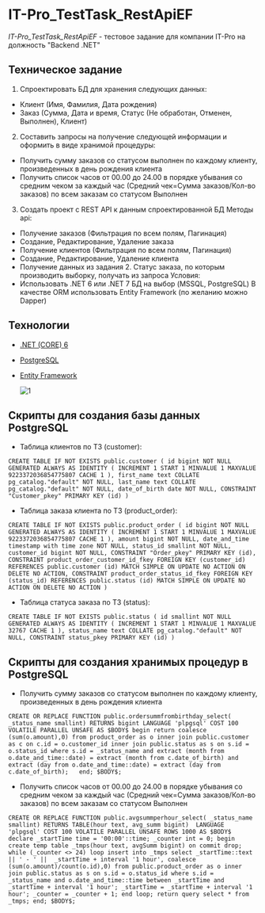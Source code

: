 # IT-Pro_TestTask_RestApiEF

*IT-Pro_TestTask_RestApiEF* - тестовое задание  для компании IT-Pro на должность "Backend .NET"


## Техническое задание

1. Спроектировать БД для хранения следующих данных:
- Клиент (Имя, Фамилия, Дата рождения)
- Заказ (Сумма, Дата и время, Статус (Не обработан, Отменен, Выполнен), Клиент)

2. Составить запросы на получение следующей информации и оформить в виде хранимой процедуры:
- Получить сумму заказов со статусом выполнен по каждому клиенту, произведенных в день рождения клиента
- Получить список часов от 00.00 до 24.00 в порядке убывания со средним чеком за каждый час (Средний чек=Сумма заказов/Кол-во заказов) по всем заказам со статусом Выполнен

3. Создать проект с REST API к данным спроектированной БД
Методы api:
- Получение заказов (Фильтрация по всем полям, Пагинация)
- Создание, Редактирование, Удаление заказа
- Получение клиентов (Фильтрация по всем полям, Пагинация)
- Создание, Редактирование, Удаление клиента
- Получение данных из задания 2. Статус заказа, по которым производить выборку, получать из запроса
Условия:
- Использовать .NET 6 или .NET 7 
БД на выбор (MSSQL, PostgreSQL)
 В качестве ORM использовать Entity Framework (по желанию можно Dapper)

## Технологии

* [.NET (CORE) 6](https://dotnet.microsoft.com/en-us/download/dotnet/6.0)
* [PostgreSQL](https://www.postgresql.org/)
* [Entity Framework](https://learn.microsoft.com/ru-ru/ef/)

  ![1](https://i.ibb.co/mDkdxrr/Swagger.png)

## Скрипты для создания базы данных PostgreSQL


- Таблица клиентов по ТЗ (customer):
  
`
CREATE TABLE IF NOT EXISTS public.customer
(
    id bigint NOT NULL GENERATED ALWAYS AS IDENTITY ( INCREMENT 1 START 1 MINVALUE 1 MAXVALUE 9223372036854775807 CACHE 1 ),
    first_name text COLLATE pg_catalog."default" NOT NULL,
    last_name text COLLATE pg_catalog."default" NOT NULL,
    date_of_birth date NOT NULL,
    CONSTRAINT "Customer_pkey" PRIMARY KEY (id)
)
`

- Таблица заказа клиента по ТЗ (product_order):
  
`
CREATE TABLE IF NOT EXISTS public.product_order
(
    id bigint NOT NULL GENERATED ALWAYS AS IDENTITY ( INCREMENT 1 START 1 MINVALUE 1 MAXVALUE 9223372036854775807 CACHE 1 ),
    amount bigint NOT NULL,
    date_and_time timestamp with time zone NOT NULL,
    status_id smallint NOT NULL,
    customer_id bigint NOT NULL,
    CONSTRAINT "Order_pkey" PRIMARY KEY (id),
    CONSTRAINT product_order_customer_id_fkey FOREIGN KEY (customer_id)
        REFERENCES public.customer (id) MATCH SIMPLE
        ON UPDATE NO ACTION
        ON DELETE NO ACTION,
    CONSTRAINT product_order_status_id_fkey FOREIGN KEY (status_id)
        REFERENCES public.status (id) MATCH SIMPLE
        ON UPDATE NO ACTION
        ON DELETE NO ACTION
)
`

- Таблица статуса заказа по ТЗ (status):
  
`
CREATE TABLE IF NOT EXISTS public.status
(
    id smallint NOT NULL GENERATED ALWAYS AS IDENTITY ( INCREMENT 1 START 1 MINVALUE 1 MAXVALUE 32767 CACHE 1 ),
    status_name text COLLATE pg_catalog."default" NOT NULL,
    CONSTRAINT status_pkey PRIMARY KEY (id)
)
`

## Скрипты для создания хранимых процедур в PostgreSQL

- Получить сумму заказов со статусом выполнен по каждому клиенту, произведенных в день рождения клиента
  

`
CREATE OR REPLACE FUNCTION public.ordersummfrombirthday_select(
	_status_name smallint)
    RETURNS bigint
    LANGUAGE 'plpgsql'
    COST 100
    VOLATILE PARALLEL UNSAFE
AS $BODY$
begin
	return coalesce (sum(o.amount),0) from product_order as o
	inner join public.customer as c on c.id = o.customer_id
	inner join public.status as s on s.id = o.status_id
	where s.id = _status_name
	and extract (month from o.date_and_time::date) = extract (month from c.date_of_birth)
	and extract (day from o.date_and_time::date) = extract (day from c.date_of_birth);	
end;
$BODY$;
`

- Получить список часов от 00.00 до 24.00 в порядке убывания со средним чеком за каждый час (Средний чек=Сумма заказов/Кол-во заказов) по всем заказам со статусом Выполнен

`
CREATE OR REPLACE FUNCTION public.avgsummperhour_select(
	_status_name smallint)
    RETURNS TABLE(hour text, avg_summ bigint) 
    LANGUAGE 'plpgsql'
    COST 100
    VOLATILE PARALLEL UNSAFE
    ROWS 1000
AS $BODY$
	declare
    _startTime time = '00:00'::time;
    _counter int = 0;
begin
    create temp table _tmps(hour text, avgSumm bigint) on commit drop;
    while (_counter <> 24) loop
        insert into _tmps
        select _startTime::text  || ' - ' ||  _startTime + interval '1 hour', coalesce (sum(o.amount)/count(o.id),0)
        from public.product_order as o
        inner join public.status as s on s.id = o.status_id
        where s.id = _status_name
        and o.date_and_time::time between _startTime and _startTime + interval '1 hour';
        _startTime = _startTime + interval '1 hour';
        _counter = _counter + 1;
    end loop;
    return query select * from _tmps;
end;
$BODY$;
`
